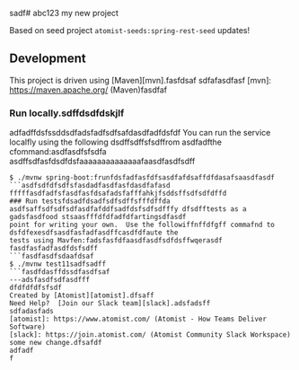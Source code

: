 sadf# abc123
my new project

Based on seed project `atomist-seeds:spring-rest-seed`
updates!
## Development

This project is driven using [Maven][mvn].fasfdsaf
sdfafasdfasf
[mvn]: https://maven.apache.org/ (Maven)fasdfaf

### Run locally.sdffdsdfdskjlf
adfadffdsfssddsdfadsfadfsdfsafdasdfadfdsfdf
You can run the service localfly using the following dsdffsdffsfsdffrom asdfadfthe cfommand:asdfasdfsfsdfa
asdffsdfasfdsdfdsfaaaaaaaaaaaaaafaasdfasdfsdff
```ffsdfasdfasdfdsdaasddsfsdf
$ ./mvnw spring-boot:frunfdsfadfasfdfsasdfafdsaffdfdasafsaasdfasdf
```asdfsdfdfsdfsfasdadfasdfasfdasdfafasd
fffffasdfadfsfasdfasfdsafadsfafffahkjfsddsffsdfsdfdffd
### Run testsfdsadfdsadfsdfsdffsfffdffda
asdfsaffsdfsdfsdfasdfafddfsadfdsfsdfsdfffy dfsdfftests as a gadsfasdfood stsaasfffdfdfadfdfartingsdfasdf
point for writing your own.  Use the followiffnffdfgff commafnd to dsfdfexesdfsasdfasfadfasdffcasdfdfaute the
tests using Mavfen:fadsfasfdfaasdfasdfsdfdsffwqerasdf
fasdfasfadfasdfdsfsdff
```fasdfasdfsdaafdsaf
$ ./mvnw test11sadfsadff
```fasdfdasffdssdfasdfsaf
---adsfasdfsdfasdfff
dfdfdfdfsfsdf
Created by [Atomist][atomist].dfsaff
Need Help?  [Join our Slack team][slack].adsfadsff
sdfadasfads
[atomist]: https://www.atomist.com/ (Atomist - How Teams Deliver Software)
[slack]: https://join.atomist.com/ (Atomist Community Slack Workspace)
some new change.dfsafdf
adfadf
f
